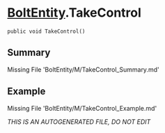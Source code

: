 # [BoltEntity](Types/BoltEntity.md).TakeControl
`public void TakeControl()`
## Summary
Missing File 'BoltEntity/M/TakeControl_Summary.md'
## Example
Missing File 'BoltEntity/M/TakeControl_Example.md'

*THIS IS AN AUTOGENERATED FILE, DO NOT EDIT*
